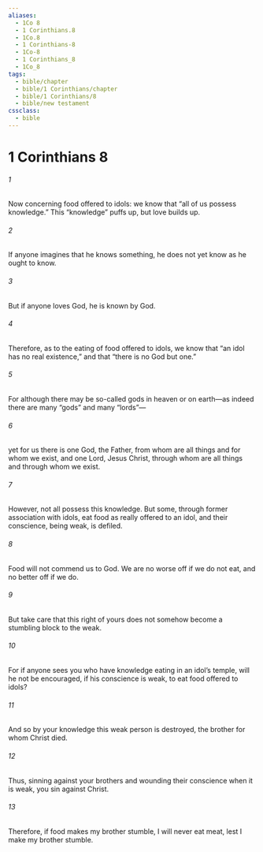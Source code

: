 ```yaml
---
aliases:
  - 1Co 8
  - 1 Corinthians.8
  - 1Co.8
  - 1 Corinthians-8
  - 1Co-8
  - 1 Corinthians_8
  - 1Co_8
tags:
  - bible/chapter
  - bible/1 Corinthians/chapter
  - bible/1 Corinthians/8
  - bible/new testament
cssclass:
  - bible
---
```


# 1 Corinthians 8

###### 1
Now concerning  food offered to idols: we know that “all of us possess knowledge.” This “knowledge” puffs up, but love builds up.
###### 2
If anyone imagines that he knows something, he does not yet know as he ought to know.
###### 3
But if anyone loves God, he is known by God.
###### 4
Therefore, as to the eating of food offered to idols, we know that “an idol has no real existence,” and that “there is no God but one.”
###### 5
For although there may be so-called gods in heaven or on earth—as indeed there are many “gods” and many “lords”—
###### 6
yet for us there is one God, the Father, from whom are all things and for whom we exist, and one Lord, Jesus Christ, through whom are all things and through whom we exist.
###### 7
However, not all possess this knowledge. But some, through former association with idols, eat food as really offered to an idol, and their conscience, being weak, is defiled.
###### 8
Food will not commend us to God. We are no worse off if we do not eat, and no better off if we do.
###### 9
But take care that this right of yours does not somehow become a stumbling block to the weak.
###### 10
For if anyone sees you who have knowledge eating in an idol’s temple, will he not be encouraged, if his conscience is weak, to eat food offered to idols?
###### 11
And so by your knowledge this weak person is destroyed, the brother for whom Christ died.
###### 12
Thus, sinning against your brothers and wounding their conscience when it is weak, you sin against Christ.
###### 13
Therefore, if food makes my brother stumble, I will never eat meat, lest I make my brother stumble.


